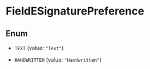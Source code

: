 

# FieldESignaturePreference

## Enum


* `TEXT` (value: `"Text"`)

* `HANDWRITTEN` (value: `"Handwritten"`)



